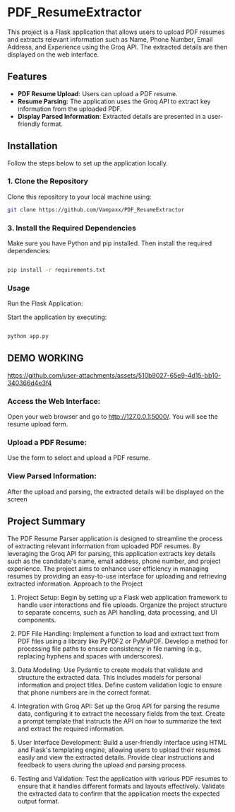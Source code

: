 # PDF_ResumeExtractor


This project is a Flask application that allows users to upload PDF resumes and extracts relevant information such as Name, Phone Number, Email Address, and Experience using the Groq API. The extracted details are then displayed on the web interface.

## Features

- **PDF Resume Upload**: Users can upload a PDF resume.
- **Resume Parsing**: The application uses the Groq API to extract key information from the uploaded PDF.
- **Display Parsed Information**: Extracted details are presented in a user-friendly format.

## Installation

Follow the steps below to set up the application locally.

### 1. Clone the Repository

Clone this repository to your local machine using:

```bash
git clone https://github.com/Vampaxx/PDF_ResumeExtractor
```

### 3. Install the Required Dependencies

Make sure you have Python and pip installed. Then install the required dependencies:

```bash

pip install -r requirements.txt
```
### Usage

Run the Flask Application:

Start the application by executing:

```bash

python app.py
```
## DEMO WORKING 



https://github.com/user-attachments/assets/510b9027-65e9-4d15-bb10-340366d4e3f4



### Access the Web Interface:

Open your web browser and go to http://127.0.0.1:5000/. You will see the resume upload form.

### Upload a PDF Resume:

Use the form to select and upload a PDF resume.

### View Parsed Information:

After the upload and parsing, the extracted details will be displayed on the screen




## Project Summary

The PDF Resume Parser application is designed to streamline the process of extracting relevant information from uploaded PDF resumes. By leveraging the Groq API for parsing, this application extracts key details such as the candidate's name, email address, phone number, and project experience. The project aims to enhance user efficiency in managing resumes by providing an easy-to-use interface for uploading and retrieving extracted information.
Approach to the Project

1. Project Setup:
    Begin by setting up a Flask web application framework to handle user interactions and file uploads.
    Organize the project structure to separate concerns, such as API handling, data processing, and UI components.

2. PDF File Handling:
    Implement a function to load and extract text from PDF files using a library like PyPDF2 or PyMuPDF.
    Develop a method for processing file paths to ensure consistency in file naming (e.g., replacing hyphens and spaces with underscores).

3. Data Modeling:
    Use Pydantic to create models that validate and structure the extracted data. This includes models for personal information and project titles.
    Define custom validation logic to ensure that phone numbers are in the correct format.

4. Integration with Groq API:
    Set up the Groq API for parsing the resume data, configuring it to extract the necessary fields from the text.
    Create a prompt template that instructs the API on how to summarize the text and extract the required information.

5. User Interface Development:
    Build a user-friendly interface using HTML and Flask's templating engine, allowing users to upload their resumes easily and view the extracted details.
    Provide clear instructions and feedback to users during the upload and parsing process.

6. Testing and Validation:
    Test the application with various PDF resumes to ensure that it handles different formats and layouts effectively.
    Validate the extracted data to confirm that the application meets the expected output format.
